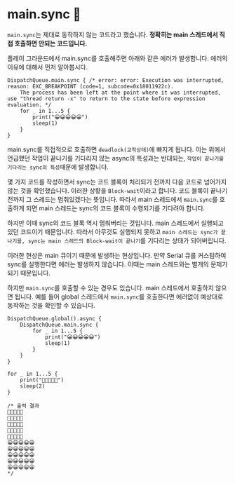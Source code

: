 # main.sync 👀</br>

`main.sync`는 제대로 동작하지 않는 코드라고 했습니다.
**정확히는 main 스레드에서 직접 호출하면 안되는 코드입니다.**

플레이 그라운드에서 main.sync를 호출해주면 아래와 같은 에러가 발생합니다.
에러의 이유에 대해서 먼저 알아봅시다.
```swift!
DispatchQueue.main.sync { /* error: error: Execution was interrupted, reason: EXC_BREAKPOINT (code=1, subcode=0x18011922c).
    The process has been left at the point where it was interrupted, use "thread return -x" to return to the state before expression evaluation. */
    for _ in 1...5 {
        print("😀😀😀😀😀")
        sleep(1)
    }
}
```

main.sync를 직접적으로 호출하면 `deadlock(교착상태)`에 빠지게 됩니다.
이는 위에서 언급했던 작업이 끝나기를 기다리지 않는 async의 특성과는 반대되는,
`작업이 끝나기를 기다리는 sync의 특성`때문에 발생합니다.

몇 가지 코드를 작성하면서 sync는 코드 블록이 처리되기 전까지 다음 코드로 넘어가지 않는 것을 확인했습니다.
이러한 상황을 `Block-wait`이라고 합니다.
코드 블록이 끝나기 전까지 그 스레드는 멈춰있겠다는 뜻입니다.
따라서 main 스레드에서 `main.sync`를 호출하게 되면 main 스레드는 sync의 코드 블록이 수행되기를 기다려야 합니다.

하지만 이때 sync의 코드 블록 역시 멈춰버리는 것입니다.
main 스레드에서 실행되고 있던 코드이기 때문입니다.
따라서 아무것도 실행되지 못하고 `main 스레드는 sync가 끝나기를, sync는 main 스레드의 Block-wait이 끝나기`를 기다리는 상태가 되어버립니다.

이러한 현상은 main 큐이기 때문에 발생하는 현상입니다.
만약 Serial 큐를 커스텀하여 sync를 실행한다면 에러는 발생하지 않습니다.
이때는 main 스레드와는 별개의 문제가 되기 때문입니다.

하지만 `main.sync`를 호출할 수 있는 경우도 있습니다.
main 스레드에서 호출하지 않으면 됩니다.
예를 들어 global 스레드에서 `main.sync`를 호출한다면 에러없이 예상대로 동작하는 것을 확인할 수 있습니다.

```swift!
DispatchQueue.global().async {
	DispatchQueue.main.sync {
		for _ in 1...5 {
			print("😀😀😀😀😀")
			sleep(1)
		}
	}
}

for _ in 1...5 {
	print("🥶🥶🥶🥶🥶")
	sleep(2)
}

/* 출력 결과
🥶🥶🥶🥶🥶
🥶🥶🥶🥶🥶
🥶🥶🥶🥶🥶
🥶🥶🥶🥶🥶
🥶🥶🥶🥶🥶
😀😀😀😀😀
😀😀😀😀😀
😀😀😀😀😀
😀😀😀😀😀
😀😀😀😀😀
*/
```
